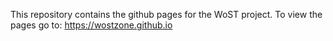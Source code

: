 This repository contains the github pages for the WoST project. To view the pages go to: https://wostzone.github.io
